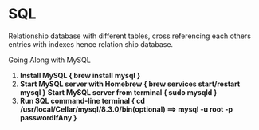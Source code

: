 # SQL

Relationship database with different tables, cross referencing each others entries with indexes hence relation ship database.

Going Along with MySQL
<ol>
  <li>
    <b>Install MySQL { brew install mysql }</b>
  </li>
  <li>
    <b>Start MySQL server with Homebrew { brew services start/restart mysql }</b>
    <b>Start MySQL server from terminal { sudo mysqld }</b>
  </li>
  <li>
    <b>Run SQL command-line terminal { cd /usr/local/Cellar/mysql/8.3.0/bin(optional) ==>  mysql -u root -p passwordIfAny }</b>
  </li>
</ol>
